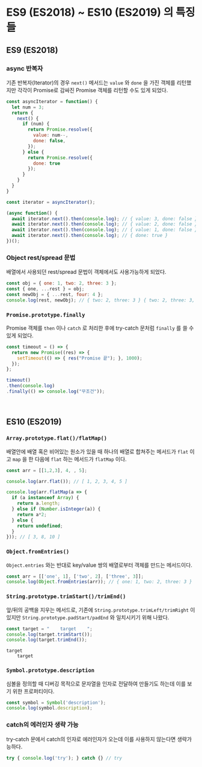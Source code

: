 # ES9 (ES2018) ~ ES10 (ES2019) 의 특징들

## ES9 (ES2018)

### async 반복자

기존 반복자(Iterator)의 경우 `next()` 메서드는 `value` 와 `done` 을 가진 객체를 리턴했지만 각각이 Promise로 감싸진 Promise 객체를 리턴할 수도 있게 되었다.

```javascript
const asyncIterator = function() {
  let num = 3;
  return {
    next() {
      if (num) {
        return Promise.resolve({
          value: num--,
          done: false,
        });
      } else {
        return Promise.resolve({ 
          done: true 
        });
      }
    }
  }
}

const iterator = asyncIterator();

(async function() {
  await iterator.next().then(console.log); // { value: 3, done: false }
  await iterator.next().then(console.log); // { value: 2, done: false }
  await iterator.next().then(console.log); // { value: 1, done: false }
  await iterator.next().then(console.log); // { done: true }
})();
```

### Object rest/spread 문법

배열에서 사용되던 rest/spread 문법이 객체에서도 사용가능하게 되었다.

```javascript
const obj = { one: 1, two: 2, three: 3 };
const { one, ...rest } = obj;
const newObj = { ...rest, four: 4 };
console.log(rest, newObj); // { two: 2, three: 3 } { two: 2, three: 3, four: 4 }
```

### `Promise.prototype.finally`

Promise 객체를 `then` 이나 `catch` 로 처리한 후에 try-catch 문처럼 `finally` 를 쓸 수 있게 되었다.

```javascript
const timeout = () => {
  return new Promise((res) => {
    setTimeout(() => { res("Promise 끝"); }, 1000);
  });
};

timeout()
.then(console.log)
.finally(() => console.log("무조건"));
```

<br>

## ES10 (ES2019)

### `Array.prototype.flat()/flatMap()`

배열안에 배열 혹은 비어있는 원소가 있을 때 하나의 배열로 합쳐주는 메서드가 `flat` 이고 `map` 을 한 다음에 `flat` 하는 메서드가 `flatMap` 이다.

```javascript
const arr = [[1,2,3], 4, , 5];

console.log(arr.flat()); // [ 1, 2, 3, 4, 5 ]

console.log(arr.flatMap(a => {
  if (a instanceof Array) {
    return a.length;
  } else if (Number.isInteger(a)) {
    return a*2;
  } else {
    return undefined;
  }
})); // [ 3, 8, 10 ]
```

### `Object.fromEntries()`

`Object.entries` 와는 반대로 key/value 쌍의 배열로부터 객체를 만드는 메서드이다.

```javascript
const arr = [['one', 1], ['two', 2], ['three', 3]];
console.log(Object.fromEntries(arr)); // { one: 1, two: 2, three: 3 }
```

### `String.prototype.trimStart()/trimEnd()`

앞/뒤의 공백을 지우는 메서드로, 기존에 `String.prototype.trimLeft/trimRight` 이 있지만 `String.prototype.padStart/padEnd` 와 일치시키기 위해 나왔다.

```javascript
const target = "    target    ";
console.log(target.trimStart());
console.log(target.trimEnd());
```

```
target
    target
```

### `Symbol.prototype.description`

심볼을 정의할 때 디버깅 목적으로 문자열을 인자로 전달하여 만들기도 하는데 이를 보기 위한 프로퍼티이다.

```javascript
const symbol = Symbol('description');
console.log(symbol.description);
```

### catch의 에러인자 생략 가능

try-catch 문에서 catch의 인자로 에러인자가 오는데 이를 사용하지 않는다면 생략가능하다.

```javascript
try { console.log('try'); } catch {} // try
```
